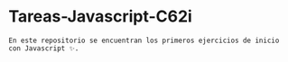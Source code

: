# Tareas-Javascript-C62i
`En este repositorio se encuentran los primeros ejercicios de inicio con Javascript ✨.`
